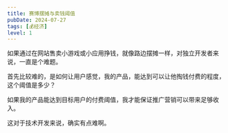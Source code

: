 ```yaml
---
title: 赛博摆摊与卖钱阈值
pubDate: 2024-07-27
tags: [💰经济]
level: 1
---
```


如果通过在网站售卖小游戏或小应用挣钱，就像路边摆摊一样，对独立开发者来说，一直是个难题。

首先比较难的，是如何让用户感觉，我的产品，能达到可以让他掏钱付费的程度，这个阈值是多少？

如果我的产品能达到目标用户的付费阈值，我才能保证推广营销可以带来足够收入。

这对于技术开发来说，确实有点难啊。
